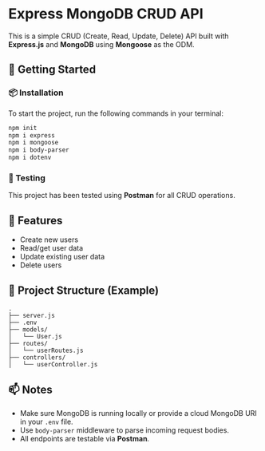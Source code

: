 
# Express MongoDB CRUD API

This is a simple CRUD (Create, Read, Update, Delete) API built with **Express.js** and **MongoDB** using **Mongoose** as the ODM.

## 🚀 Getting Started

### 📦 Installation

To start the project, run the following commands in your terminal:

```bash
npm init
npm i express
npm i mongoose
npm i body-parser
npm i dotenv
```

### 🧪 Testing

This project has been tested using **Postman** for all CRUD operations.

## 📌 Features

- Create new users
- Read/get user data
- Update existing user data
- Delete users

## 📁 Project Structure (Example)

```
.
├── server.js
├── .env
├── models/
│   └── User.js
├── routes/
│   └── userRoutes.js
├── controllers/
│   └── userController.js
```

## 📫 Notes

- Make sure MongoDB is running locally or provide a cloud MongoDB URI in your `.env` file.
- Use `body-parser` middleware to parse incoming request bodies.
- All endpoints are testable via **Postman**.

